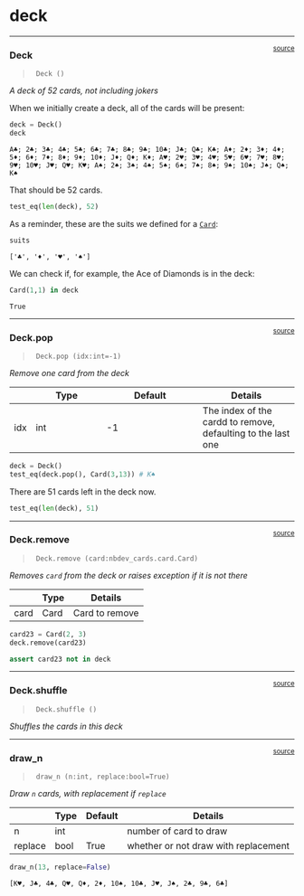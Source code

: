 # deck


<!-- WARNING: THIS FILE WAS AUTOGENERATED! DO NOT EDIT! -->

------------------------------------------------------------------------

<a
href="https://github.com/aadegunloye/nbdev_cards/blob/main/nbdev_cards/deck.py#L14"
target="_blank" style="float:right; font-size:smaller">source</a>

### Deck

>      Deck ()

*A deck of 52 cards, not including jokers*

When we initially create a deck, all of the cards will be present:

``` python
deck = Deck()
deck
```

    A♣; 2♣; 3♣; 4♣; 5♣; 6♣; 7♣; 8♣; 9♣; 10♣; J♣; Q♣; K♣; A♦; 2♦; 3♦; 4♦; 5♦; 6♦; 7♦; 8♦; 9♦; 10♦; J♦; Q♦; K♦; A♥; 2♥; 3♥; 4♥; 5♥; 6♥; 7♥; 8♥; 9♥; 10♥; J♥; Q♥; K♥; A♠; 2♠; 3♠; 4♠; 5♠; 6♠; 7♠; 8♠; 9♠; 10♠; J♠; Q♠; K♠

That should be 52 cards.

``` python
test_eq(len(deck), 52)
```

As a reminder, these are the suits we defined for a
[`Card`](https://aadegunloye.github.io/nbdev_cards/card.html#card):

``` python
suits
```

    ['♣', '♦', '♥', '♠']

We can check if, for example, the Ace of Diamonds is in the deck:

``` python
Card(1,1) in deck
```

    True

------------------------------------------------------------------------

<a
href="https://github.com/aadegunloye/nbdev_cards/blob/main/nbdev_cards/deck.py#L28"
target="_blank" style="float:right; font-size:smaller">source</a>

### Deck.pop

>      Deck.pop (idx:int=-1)

*Remove one card from the deck*

<table>
<colgroup>
<col style="width: 6%" />
<col style="width: 25%" />
<col style="width: 34%" />
<col style="width: 34%" />
</colgroup>
<thead>
<tr class="header">
<th></th>
<th><strong>Type</strong></th>
<th><strong>Default</strong></th>
<th><strong>Details</strong></th>
</tr>
</thead>
<tbody>
<tr class="odd">
<td>idx</td>
<td>int</td>
<td>-1</td>
<td>The index of the cardd to remove, defaulting to the last one</td>
</tr>
</tbody>
</table>

``` python
deck = Deck()
test_eq(deck.pop(), Card(3,13)) # K♠
```

There are 51 cards left in the deck now.

``` python
test_eq(len(deck), 51)
```

------------------------------------------------------------------------

<a
href="https://github.com/aadegunloye/nbdev_cards/blob/main/nbdev_cards/deck.py#L35"
target="_blank" style="float:right; font-size:smaller">source</a>

### Deck.remove

>      Deck.remove (card:nbdev_cards.card.Card)

*Removes `card` from the deck or raises exception if it is not there*

<table>
<thead>
<tr class="header">
<th></th>
<th><strong>Type</strong></th>
<th><strong>Details</strong></th>
</tr>
</thead>
<tbody>
<tr class="odd">
<td>card</td>
<td>Card</td>
<td>Card to remove</td>
</tr>
</tbody>
</table>

``` python
card23 = Card(2, 3)
deck.remove(card23)

assert card23 not in deck
```

------------------------------------------------------------------------

<a
href="https://github.com/aadegunloye/nbdev_cards/blob/main/nbdev_cards/deck.py#L22"
target="_blank" style="float:right; font-size:smaller">source</a>

### Deck.shuffle

>      Deck.shuffle ()

*Shuffles the cards in this deck*

------------------------------------------------------------------------

<a
href="https://github.com/aadegunloye/nbdev_cards/blob/main/nbdev_cards/deck.py#L41"
target="_blank" style="float:right; font-size:smaller">source</a>

### draw_n

>      draw_n (n:int, replace:bool=True)

*Draw `n` cards, with replacement if `replace`*

<table>
<thead>
<tr class="header">
<th></th>
<th><strong>Type</strong></th>
<th><strong>Default</strong></th>
<th><strong>Details</strong></th>
</tr>
</thead>
<tbody>
<tr class="odd">
<td>n</td>
<td>int</td>
<td></td>
<td>number of card to draw</td>
</tr>
<tr class="even">
<td>replace</td>
<td>bool</td>
<td>True</td>
<td>whether or not draw with replacement</td>
</tr>
</tbody>
</table>

``` python
draw_n(13, replace=False)
```

    [K♥, J♣, 4♣, Q♥, Q♦, 2♦, 10♠, 10♣, J♥, J♠, 2♣, 9♣, 6♣]
